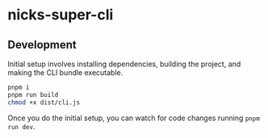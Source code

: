 # nicks-super-cli

## Development

Initial setup involves installing dependencies, building the project, and making the CLI bundle executable.
```bash
pnpm i
pnpm run build
chmod +x dist/cli.js
```

Once you do the initial setup, you can watch for code changes running `pnpm run dev`.